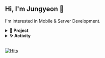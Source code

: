 
    
## Hi, I'm Jungyeon 👋

I'm interested in Mobile & Server Development.


<details>
  <summary><b> 🌱 Project</b></summary>
<div markdown="1">       

  <br>
  
 - 헌혈 플랫폼 웹 서비스 & 데이터베이스 관리 시스템(2019.03 ~ 2019.06)<br>
 - 전동킥보드 안전 주행 알림 시스템(2020.07 ~ 2020.08)<br>
 - 웹 크롤링 데이터 기반 영화 추천 시스템 (2020.09, toy project)<br>
 - 칵테일 키트 스마트오더 앱 (2020.10 ~ 2021.02)<br>
 - 얼굴인식/검출 기반 AI 퍼스널 컨설팅 앱 (2021.03 ~ 2021.06)<br>
 - 성향으로 찾는 칵테일 mbti 테스트(2021.07 ~ 2021.08, toy project)<br>
 - 펫 유치원 통합 서비스 플랫폼, 핀더가든 (2021.10 ~ 2021.12) <br>
 - IT 공모전 팀빌딩 플랫폼, 모아 (2021.11 ~ 2021.11)
  
</div>
</details>


<details>
  <summary> <b> ✨ Activity</b></summary>
<div markdown="1">     
  
<br>
  
 - Award : 2017 세종대학교 코딩챌린지위크 장려상<br>
 - Award : 2019 세종대학교 SW 코딩 경시대회 4등<br>
 - Award : 2020 세종대학교 창업 아이디어 경진대회 장려상<br>
 - Award : 2020 세종대학교 하계 스타트업 캠프 대상<br>
 - Award : 행안부 주최 SW 개발보안 경진대회 본선<br>
 - Award : 2020 세종대학교 피칭&멘토링 대회 우수상<br>
 - Award : 2021 세종대학교 SW/AI 창의설계경진대회 최우수상<br>
 - Award : 2021 세종대학교 SW/AI 창의설계경진대회 인기상<br>
 - Start-up : 2020 예비 창업 패키지 비대면 분야 최우수 선정 <br>
 - Start-up : 2020 건국대학교 실전 창업교육 수료 <br>
 - Start-up : 창업팀 hellocock Co-Founder/CTO <br>
 - Exchange student : 프랑스 IT 대학 EPITA 교환학생<br>
 - Researcher : 세종대학교 Argumented Reality/Mixed Reality 연구실 학부연구생<br>
 - Circle : 수익형 앱 런칭 동아리 MakeUs 8기 서버 개발자<br>
 - Circle : 수익형 앱 런칭 동아리 MakeUs 9기 서버 파트장<br>


</div>
</details>
  

<br>


     
[![Hits](https://hits.seeyoufarm.com/api/count/incr/badge.svg?url=https%3A%2F%2Fgithub.com%2Fyeonns2&count_bg=%2379C83D&title_bg=%23555555&icon=&icon_color=%23E7E7E7&title=hits&edge_flat=false)](https://hits.seeyoufarm.com)


